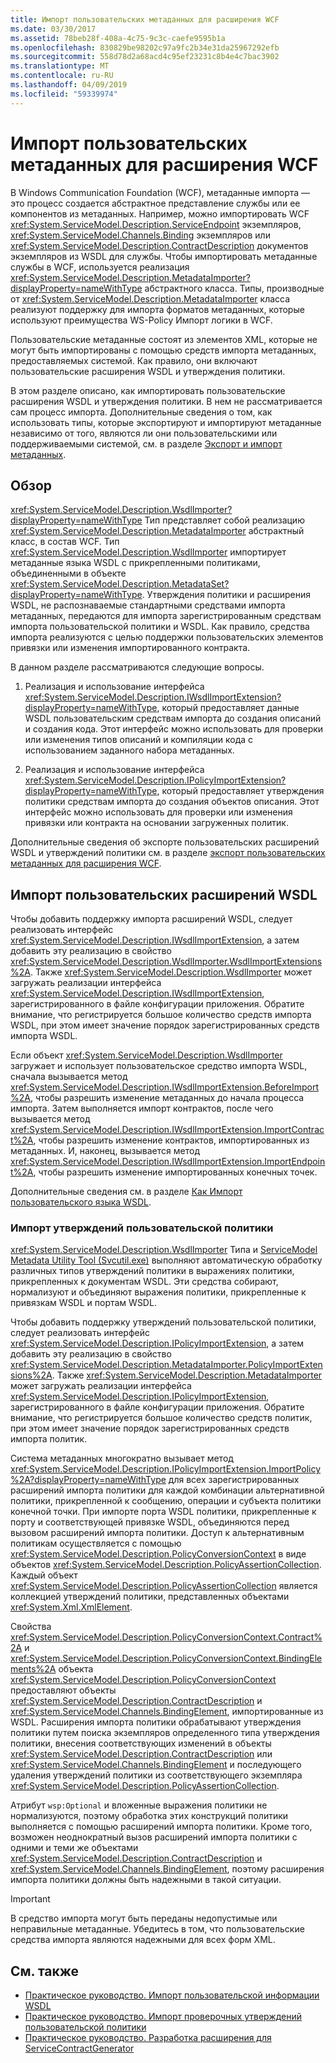 ```yaml
---
title: Импорт пользовательских метаданных для расширения WCF
ms.date: 03/30/2017
ms.assetid: 78beb28f-408a-4c75-9c3c-caefe9595b1a
ms.openlocfilehash: 830829be98202c97a9fc2b34e31da25967292efb
ms.sourcegitcommit: 558d78d2a68acd4c95ef23231c8b4e4c7bac3902
ms.translationtype: MT
ms.contentlocale: ru-RU
ms.lasthandoff: 04/09/2019
ms.locfileid: "59339974"
---
```

# <a name="importing-custom-metadata-for-a-wcf-extension"></a>Импорт пользовательских метаданных для расширения WCF
В Windows Communication Foundation (WCF), метаданные импорта — это процесс создается абстрактное представление службы или ее компонентов из метаданных. Например, можно импортировать WCF <xref:System.ServiceModel.Description.ServiceEndpoint> экземпляров, <xref:System.ServiceModel.Channels.Binding> экземпляров или <xref:System.ServiceModel.Description.ContractDescription> документов экземпляров из WSDL для службы. Чтобы импортировать метаданные службы в WCF, используется реализация <xref:System.ServiceModel.Description.MetadataImporter?displayProperty=nameWithType> абстрактного класса. Типы, производные от <xref:System.ServiceModel.Description.MetadataImporter> класса реализуют поддержку для импорта форматов метаданных, которые используют преимущества WS-Policy Импорт логики в WCF.  
  
 Пользовательские метаданные состоят из элементов XML, которые не могут быть импортированы с помощью средств импорта метаданных, предоставляемых системой. Как правило, они включают пользовательские расширения WSDL и утверждения политики.  
  
 В этом разделе описано, как импортировать пользовательские расширения WSDL и утверждения политики. В нем не рассматривается сам процесс импорта. Дополнительные сведения о том, как использовать типы, которые экспортируют и импортируют метаданные независимо от того, являются ли они пользовательскими или поддерживаемыми системой, см. в разделе [Экспорт и импорт метаданных](../../../../docs/framework/wcf/feature-details/exporting-and-importing-metadata.md).  
  
## <a name="overview"></a>Обзор  
 <xref:System.ServiceModel.Description.WsdlImporter?displayProperty=nameWithType> Тип представляет собой реализацию <xref:System.ServiceModel.Description.MetadataImporter> абстрактный класс, в состав WCF. Тип <xref:System.ServiceModel.Description.WsdlImporter> импортирует метаданные языка WSDL с прикрепленными политиками, объединенными в объекте <xref:System.ServiceModel.Description.MetadataSet?displayProperty=nameWithType>. Утверждения политики и расширения WSDL, не распознаваемые стандартными средствами импорта метаданных, передаются для импорта зарегистрированным средствам импорта пользовательской политики и WSDL. Как правило, средства импорта реализуются с целью поддержки пользовательских элементов привязки или изменения импортированного контракта.  
  
 В данном разделе рассматриваются следующие вопросы.  
  
1. Реализация и использование интерфейса <xref:System.ServiceModel.Description.IWsdlImportExtension?displayProperty=nameWithType>, который предоставляет данные WSDL пользовательским средствам импорта до создания описаний и создания кода. Этот интерфейс можно использовать для проверки или изменения типов описаний и компиляции кода с использованием заданного набора метаданных.  
  
2. Реализация и использование интерфейса <xref:System.ServiceModel.Description.IPolicyImportExtension?displayProperty=nameWithType>, который предоставляет утверждения политики средствам импорта до создания объектов описания. Этот интерфейс можно использовать для проверки или изменения привязки или контракта на основании загруженных политик.  
  
 Дополнительные сведения об экспорте пользовательских расширений WSDL и утверждений политики см. в разделе [экспорт пользовательских метаданных для расширения WCF](../../../../docs/framework/wcf/extending/exporting-custom-metadata-for-a-wcf-extension.md).  
  
## <a name="importing-custom-wsdl-extensions"></a>Импорт пользовательских расширений WSDL  
 Чтобы добавить поддержку импорта расширений WSDL, следует реализовать интерфейс <xref:System.ServiceModel.Description.IWsdlImportExtension>, а затем добавить эту реализацию в свойство <xref:System.ServiceModel.Description.WsdlImporter.WsdlImportExtensions%2A>. Также <xref:System.ServiceModel.Description.WsdlImporter> может загружать реализации интерфейса <xref:System.ServiceModel.Description.IWsdlImportExtension>, зарегистрированного в файле конфигурации приложения. Обратите внимание, что регистрируется большое количество средств импорта WSDL, при этом имеет значение порядок зарегистрированных средств импорта WSDL.  
  
 Если объект <xref:System.ServiceModel.Description.WsdlImporter> загружает и использует пользовательское средство импорта WSDL, сначала вызывается метод <xref:System.ServiceModel.Description.IWsdlImportExtension.BeforeImport%2A>, чтобы разрешить изменение метаданных до начала процесса импорта. Затем выполняется импорт контрактов, после чего вызывается метод <xref:System.ServiceModel.Description.IWsdlImportExtension.ImportContract%2A>, чтобы разрешить изменение контрактов, импортированных из метаданных. И, наконец, вызывается метод <xref:System.ServiceModel.Description.IWsdlImportExtension.ImportEndpoint%2A>, чтобы разрешить изменение импортированных конечных точек.  
  
 Дополнительные сведения см. в разделе [Как Импорт пользовательского языка WSDL](../../../../docs/framework/wcf/extending/how-to-import-custom-wsdl.md).  
  
### <a name="importing-custom-policy-assertions"></a>Импорт утверждений пользовательской политики  
 <xref:System.ServiceModel.Description.WsdlImporter> Типа и [ServiceModel Metadata Utility Tool (Svcutil.exe)](../../../../docs/framework/wcf/servicemodel-metadata-utility-tool-svcutil-exe.md) выполняют автоматическую обработку различных типов утверждений политики в выражениях политики, прикрепленных к документам WSDL. Эти средства собирают, нормализуют и объединяют выражения политики, прикрепленные к привязкам WSDL и портам WSDL.  
  
 Чтобы добавить поддержку утверждений пользовательской политики, следует реализовать интерфейс <xref:System.ServiceModel.Description.IPolicyImportExtension>, а затем добавить эту реализацию в свойство <xref:System.ServiceModel.Description.MetadataImporter.PolicyImportExtensions%2A>. Также <xref:System.ServiceModel.Description.MetadataImporter> может загружать реализации интерфейса <xref:System.ServiceModel.Description.IPolicyImportExtension>, зарегистрированного в файле конфигурации приложения. Обратите внимание, что регистрируется большое количество средств политик, при этом имеет значение порядок зарегистрированных средств импорта политик.  
  
 Система метаданных многократно вызывает метод <xref:System.ServiceModel.Description.IPolicyImportExtension.ImportPolicy%2A?displayProperty=nameWithType> для всех зарегистрированных расширений импорта политики для каждой комбинации альтернативной политики, прикрепленной к сообщению, операции и субъекта политики конечной точки. При импорте порта WSDL политики, прикрепленные к порту и соответствующей привязке WSDL, объединяются перед вызовом расширений импорта политики. Доступ к альтернативным политикам осуществляется с помощью <xref:System.ServiceModel.Description.PolicyConversionContext> в виде объектов <xref:System.ServiceModel.Description.PolicyAssertionCollection>. Каждый объект <xref:System.ServiceModel.Description.PolicyAssertionCollection> является коллекцией утверждений политики, представленных объектами <xref:System.Xml.XmlElement>.  
  
 Свойства <xref:System.ServiceModel.Description.PolicyConversionContext.Contract%2A> и <xref:System.ServiceModel.Description.PolicyConversionContext.BindingElements%2A> объекта <xref:System.ServiceModel.Description.PolicyConversionContext> предоставляют объекты <xref:System.ServiceModel.Description.ContractDescription> и <xref:System.ServiceModel.Channels.BindingElement>, импортированные из WSDL. Расширения импорта политики обрабатывают утверждения политики путем поиска экземпляров определенного типа утверждения политики, внесения соответствующих изменений в объекты <xref:System.ServiceModel.Description.ContractDescription> или <xref:System.ServiceModel.Channels.BindingElement> и последующего удаления утверждений политики из соответствующего экземпляра <xref:System.ServiceModel.Description.PolicyAssertionCollection>.  
  
 Атрибут `wsp:Optional` и вложенные выражения политики не нормализуются, поэтому обработка этих конструкций политики выполняется с помощью расширений импорта политики. Кроме того, возможен неоднократный вызов расширений импорта политики с одними и теми же объектами <xref:System.ServiceModel.Description.ContractDescription> и <xref:System.ServiceModel.Channels.BindingElement>, поэтому расширения импорта политики должны быть надежными в такой ситуации.  
  
> [!IMPORTANT]
>  В средство импорта могут быть переданы недопустимые или неправильные метаданные. Убедитесь в том, что пользовательские средства импорта являются надежными для всех форм XML.  
  
## <a name="see-also"></a>См. также

- [Практическое руководство. Импорт пользовательской информации WSDL](../../../../docs/framework/wcf/extending/how-to-import-custom-wsdl.md)
- [Практическое руководство. Импорт проверочных утверждений пользовательской политики](../../../../docs/framework/wcf/extending/how-to-import-custom-policy-assertions.md)
- [Практическое руководство. Разработка расширения для ServiceContractGenerator](../../../../docs/framework/wcf/extending/how-to-write-an-extension-for-the-servicecontractgenerator.md)
